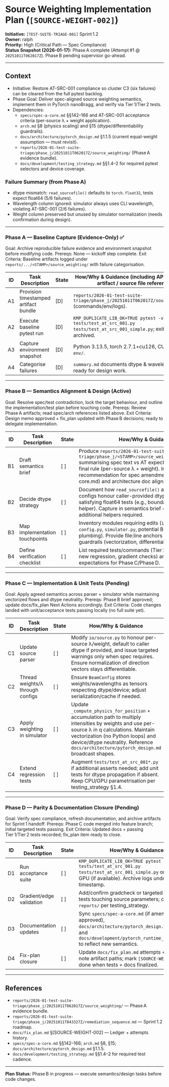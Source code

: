 # Source Weighting Implementation Plan (`[SOURCE-WEIGHT-002]`)

**Initiative:** `[TEST-SUITE-TRIAGE-001]` Sprint 1.2  
**Owner:** ralph  
**Priority:** High (Critical Path — Spec Compliance)  
**Status Snapshot (2026-01-17):** Phase A complete (Attempt #1 @ `20251011T062017Z`). Phase B pending supervisor go-ahead.

---

## Context
- Initiative: Restore AT-SRC-001 compliance so cluster C3 (six failures) can be cleared from the full pytest backlog.
- Phase Goal: Deliver spec-aligned source weighting semantics, implement them in PyTorch nanoBragg, and verify via Tier 1/Tier 2 tests.
- Dependencies:
  - `specs/spec-a-core.md` §§142–166 and AT-SRC-001 acceptance criteria (per-source λ + weight application).
  - `arch.md` §8 (physics scaling) and §15 (dtype/differentiability guardrails).
  - `docs/architecture/pytorch_design.md` §1.1.5 (current equal-weight assumption — must revisit).
  - `reports/2026-01-test-suite-triage/phase_j/20251011T062017Z/source_weighting/` (Phase A evidence bundle).
  - `docs/development/testing_strategy.md` §§1.4–2 for required pytest selectors and device coverage.

### Failure Summary (from Phase A)
- dtype mismatch: `read_sourcefile()` defaults to `torch.float32`, tests expect float64 (5/6 failures).
- Wavelength column ignored: simulator always uses CLI wavelength, violating AT-SRC-001 (2/6 failures).
- Weight column preserved but unused by simulator normalization (needs confirmation during design).

---

### Phase A — Baseline Capture (Evidence-Only) ✅
Goal: Archive reproducible failure evidence and environment snapshot before modifying code.
Prereqs: None — kickoff step complete.
Exit Criteria: Baseline artifacts logged under `reports/.../<STAMP>/source_weighting/` with failure categorisation.

| ID | Task Description | State | How/Why & Guidance (including API / document / artifact / source file references) |
| --- | --- | --- | --- |
| A1 | Provision timestamped artifact bundle | [D] | `reports/2026-01-test-suite-triage/phase_j/20251011T062017Z/source_weighting/` (commands/env/logs). |
| A2 | Execute baseline pytest run | [D] | `KMP_DUPLICATE_LIB_OK=TRUE pytest -v tests/test_at_src_001.py tests/test_at_src_001_simple.py`; exit code + junit archived. |
| A3 | Capture environment snapshot | [D] | Python 3.13.5, torch 2.7.1+cu126, CUDA 12.6; see `env/`. |
| A4 | Categorise failures | [D] | `summary.md` documents dtype & wavelength gaps; ready for design work. |

---

### Phase B — Semantics Alignment & Design (Active)
Goal: Resolve spec/test contradiction, lock the target behaviour, and outline the implementation/test plan before touching code.
Prereqs: Review Phase A artifacts; read spec/arch references listed above.
Exit Criteria: Design memo approved + fix_plan updated with Phase B decisions; ready to delegate implementation.

| ID | Task Description | State | How/Why & Guidance |
| --- | --- | --- | --- |
| B1 | Draft semantics brief | [ ] | Produce `reports/2026-01-test-suite-triage/phase_j/<STAMP>/source_weighting/semantics.md` summarising spec text vs AT expectations, proposing final rule (per-source λ + weight). Include recommendation for spec amendment (specs/spec-a-core.md) and architecture doc alignment. |
| B2 | Decide dtype strategy | [ ] | Document how `read_sourcefile()` and downstream configs honour caller-provided dtype/device while satisfying float64 tests (e.g., boundary conversion helper). Capture in semantics brief + update plan if additional helpers required. |
| B3 | Map implementation touchpoints | [ ] | Inventory modules requiring edits (`io/source.py`, `config.py`, `simulator.py`, potential BeamConfig plumbing). Provide file:line anchors and note existing guardrails (vectorization, differentiability). |
| B4 | Define verification checklist | [ ] | List required tests/commands (Tier 1 selectors, potential new regression, gradient checks) and artifact expectations for Phase C/Phase D. |

---

### Phase C — Implementation & Unit Tests (Pending)
Goal: Apply agreed semantics across parser + simulator while maintaining vectorized flows and dtype neutrality.
Prereqs: Phase B brief approved; update docs/fix_plan Next Actions accordingly.
Exit Criteria: Code changes landed with unit/acceptance tests passing locally (no full suite yet).

| ID | Task Description | State | How/Why & Guidance |
| --- | --- | --- | --- |
| C1 | Update source parser | [ ] | Modify `io/source.py` to honour per-source λ/weight, default to caller dtype if provided, and issue targeted warnings only when spec requires. Ensure normalization of direction vectors stays differentiable. |
| C2 | Thread weights/λ through configs | [ ] | Ensure `BeamConfig` stores weights/wavelengths as tensors respecting dtype/device; adjust serialization/cache if needed. |
| C3 | Apply weighting in simulator | [ ] | Update `_compute_physics_for_position` + accumulation path to multiply intensities by weights and use per-source λ in q calculations. Maintain vectorization (no Python loops) and device/dtype neutrality. Reference `docs/architecture/pytorch_design.md` broadcast shapes. |
| C4 | Extend regression tests | [ ] | Augment `tests/test_at_src_001*.py` if additional asserts needed; add unit tests for dtype propagation if absent. Keep CPU/GPU parametrisation per testing_strategy §1.4. |

---

### Phase D — Parity & Documentation Closure (Pending)
Goal: Verify spec compliance, refresh documentation, and archive artifacts for Sprint 1 handoff.
Prereqs: Phase C code merged into feature branch; initial targeted tests passing.
Exit Criteria: Updated docs + passing Tier 1/Tier 2 tests recorded; fix_plan item ready to close.

| ID | Task Description | State | How/Why & Guidance |
| --- | --- | --- | --- |
| D1 | Run acceptance suite | [ ] | `KMP_DUPLICATE_LIB_OK=TRUE pytest -v tests/test_at_src_001.py tests/test_at_src_001_simple.py` on CPU and GPU (if available). Archive logs under new timestamp. |
| D2 | Gradient/edge validation | [ ] | Add/confirm gradcheck or targeted gradient tests touching source parameters; capture under `reports/` per testing_strategy. |
| D3 | Documentation updates | [ ] | Sync `specs/spec-a-core.md` (if amendment approved), `docs/architecture/pytorch_design.md` §1.1.5, and `docs/development/pytorch_runtime_checklist.md` to reflect new semantics. |
| D4 | Fix-plan closure | [ ] | Update `docs/fix_plan.md` attempts + exit criteria; note artifact paths; mark `[SOURCE-WEIGHT-002]` as done when tests + docs finalized. |

---

## References
- `reports/2026-01-test-suite-triage/phase_j/20251011T062017Z/source_weighting/` — Phase A evidence bundle.
- `reports/2026-01-test-suite-triage/phase_j/20251011T043327Z/remediation_sequence.md` — Sprint 1.2 roadmap.
- `docs/fix_plan.md` §[SOURCE-WEIGHT-002] — Ledger + attempts history.
- `specs/spec-a-core.md` §§142–166; `arch.md` §8, §15; `docs/architecture/pytorch_design.md` §1.1.5.
- `docs/development/testing_strategy.md` §§1.4–2 for required test cadence.

---

**Plan Status:** Phase B in progress — execute semantics/design tasks before code changes.
